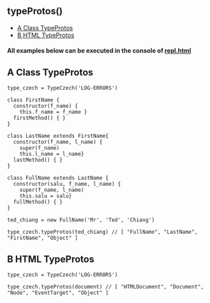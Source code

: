 
## typeProtos() 
  -  [A Class TypeProtos](#a)
  -  [B HTML TypeProtos](#b)

#### All examples below can be executed in the console of [repl.html](../../test-collection/repl.html)

## A Class TypeProtos<a id="a"></a>

```
type_czech = TypeCzech('LOG-ERRORS')

class FirstName { 
  constructor(f_name) { 
    this.f_name = f_name }
  firstMethod() { }
}

class LastName extends FirstName{  
  constructor(f_name, l_name) {
    super(f_name) 
    this.l_name = l_name}
  lastMethod() { }
}

class FullName extends LastName {
  constructor(salu, f_name, l_name) {
    super(f_name, l_name) 
    this.salu = salu}
  fullMethod() { }
}

ted_chiang = new FullName('Mr', 'Ted', 'Chiang')

type_czech.typeProtos(ted_chiang) // [ "FullName", "LastName", "FirstName", "Object" ]
```




## B HTML TypeProtos<a id="b"></a>

```
type_czech = TypeCzech('LOG-ERRORS')

type_czech.typeProtos(document) // [ "HTMLDocument", "Document", "Node", "EventTarget", "Object" ]
```



